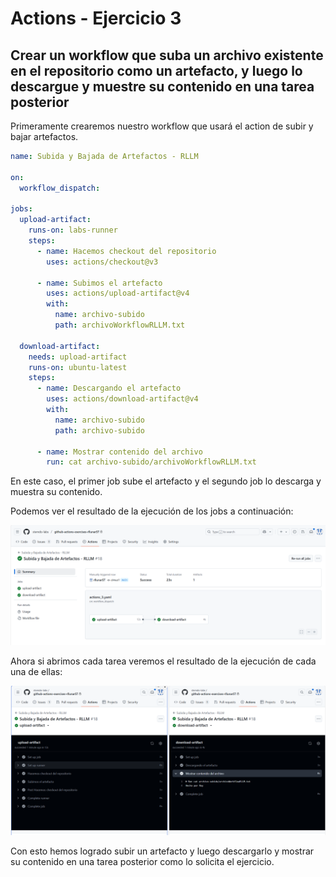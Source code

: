 # Actions - Ejercicio 3

## Crear un workflow que suba un archivo existente en el repositorio como un artefacto, y luego lo descargue y muestre su contenido en una tarea posterior

Primeramente crearemos nuestro workflow que usará el action de subir y bajar artefactos. 

```yaml
name: Subida y Bajada de Artefactos - RLLM

on:
  workflow_dispatch:

jobs:
  upload-artifact:
    runs-on: labs-runner
    steps:
      - name: Hacemos checkout del repositorio
        uses: actions/checkout@v3

      - name: Subimos el artefacto
        uses: actions/upload-artifact@v4
        with:
          name: archivo-subido
          path: archivoWorkflowRLLM.txt

  download-artifact:
    needs: upload-artifact
    runs-on: ubuntu-latest
    steps:
      - name: Descargando el artefacto
        uses: actions/download-artifact@v4
        with:
          name: archivo-subido
          path: archivo-subido

      - name: Mostrar contenido del archivo
        run: cat archivo-subido/archivoWorkflowRLLM.txt
```

En este caso, el primer job sube el artefacto y el segundo job lo descarga y muestra su contenido.

Podemos ver el resultado de la ejecución de los jobs a continuación:

![Ejecución de las tareas del workflow](../../datos/imgs/action3_1.png)

Ahora si abrimos cada tarea veremos el resultado de la ejecución de cada una de ellas:

![Tareas del workflow](../../datos/imgs/action3_2.png)

Con esto hemos logrado subir un artefacto y luego descargarlo y mostrar su contenido en una tarea posterior como lo solicita el ejercicio.